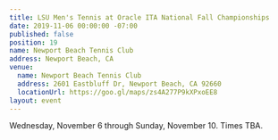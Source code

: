 ```yaml
---
title: LSU Men's Tennis at Oracle ITA National Fall Championships
date: 2019-11-06 00:00:00 -07:00
published: false
position: 19
name: Newport Beach Tennis Club
address: Newport Beach, CA
venue:
  name: Newport Beach Tennis Club
  address: 2601 Eastbluff Dr, Newport Beach, CA 92660
  locationUrl: https://goo.gl/maps/zs4A277P9kXPxoEE8
layout: event
---
```


Wednesday, November 6 through Sunday, November 10. Times TBA.